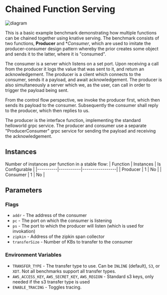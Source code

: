 # Chained Function Serving
![diagram](diagram.png)

This is a basic example benchmark demonstrating how multiple functions can be chained together
using knative serving. The benchmark consists of two functions, **Producer** and **Consumer*,
which are used to imitate the producer-consumer design pattern whereby the prior creates some
object and sends it to the latter, where it is "consumed".

The consumer is a server which listens on a set port. Upon receiving a call from the producer it
logs the value that was sent to it, and return an acknowledgement. The producer is a client which
connects to the consumer, sends it a payload, and await acknowledgement. The producer is also
simultaneously a server which we, as the user, can call in order to trigger the payload being sent.

From the control flow perspective, we invoke the producer first, which then sends its payload to
the consumer. Subsequently the consumer shall reply to the producer, which then replies to us.

The producer is the interface function, implementing the standard helloworld grpc service. The
producer and consumer use a separate "ProducerConsumer" grpc service for sending the payload
and receiving the acknowledgement.

## Instances
Number of instances per function in a stable flow:
| Function | Instances | Is Configurable |
|----------|-----------|-----------------|
| Producer | 1 | No |
| Consumer | 1 | No |

## Parameters

### Flags

- `addr` - The address of the consumer
- `pc` - The port on which the consumer is listening
- `ps` - The port to which the producer will listen (which is used for invokation)
- `zipkin` - Address of the zipkin span collector
- `transferSize` -  Number of KBs to transfer to the consumer

### Environment Variables

- `TRANSFER_TYPE` - The transfer type to use. Can be `INLINE` (default), `S3`, or `XDT`. Not
all benchmarks support all transfer types.
- `AWS_ACCESS_KEY`, `AWS_SECRET_KEY`, `AWS_REGION` - Standard s3 keys, only needed if the s3
transfer type is used
- `ENABLE_TRACING` - Toggles tracing.